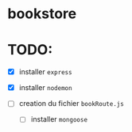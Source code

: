 # bookstore

# TODO: 

- [x] installer `express`
- [x] installer `nodemon`

- [ ] creation du fichier `bookRoute.js`
    - [ ] installer `mongoose`
